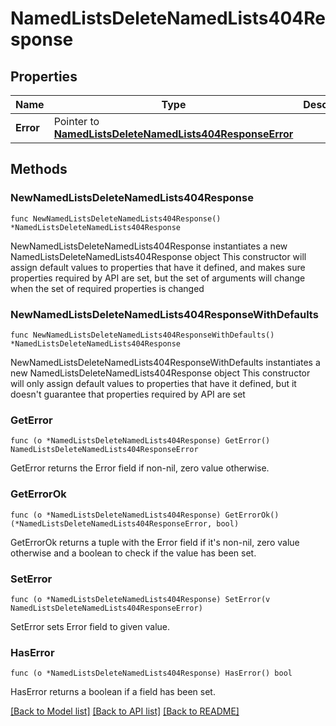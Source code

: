 # NamedListsDeleteNamedLists404Response

## Properties

Name | Type | Description | Notes
------------ | ------------- | ------------- | -------------
**Error** | Pointer to [**NamedListsDeleteNamedLists404ResponseError**](NamedListsDeleteNamedLists404ResponseError.md) |  | [optional] 

## Methods

### NewNamedListsDeleteNamedLists404Response

`func NewNamedListsDeleteNamedLists404Response() *NamedListsDeleteNamedLists404Response`

NewNamedListsDeleteNamedLists404Response instantiates a new NamedListsDeleteNamedLists404Response object
This constructor will assign default values to properties that have it defined,
and makes sure properties required by API are set, but the set of arguments
will change when the set of required properties is changed

### NewNamedListsDeleteNamedLists404ResponseWithDefaults

`func NewNamedListsDeleteNamedLists404ResponseWithDefaults() *NamedListsDeleteNamedLists404Response`

NewNamedListsDeleteNamedLists404ResponseWithDefaults instantiates a new NamedListsDeleteNamedLists404Response object
This constructor will only assign default values to properties that have it defined,
but it doesn't guarantee that properties required by API are set

### GetError

`func (o *NamedListsDeleteNamedLists404Response) GetError() NamedListsDeleteNamedLists404ResponseError`

GetError returns the Error field if non-nil, zero value otherwise.

### GetErrorOk

`func (o *NamedListsDeleteNamedLists404Response) GetErrorOk() (*NamedListsDeleteNamedLists404ResponseError, bool)`

GetErrorOk returns a tuple with the Error field if it's non-nil, zero value otherwise
and a boolean to check if the value has been set.

### SetError

`func (o *NamedListsDeleteNamedLists404Response) SetError(v NamedListsDeleteNamedLists404ResponseError)`

SetError sets Error field to given value.

### HasError

`func (o *NamedListsDeleteNamedLists404Response) HasError() bool`

HasError returns a boolean if a field has been set.


[[Back to Model list]](../README.md#documentation-for-models) [[Back to API list]](../README.md#documentation-for-api-endpoints) [[Back to README]](../README.md)


